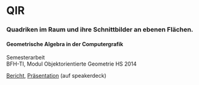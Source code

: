 # QIR
### Quadriken im Raum und ihre Schnittbilder an ebenen Flächen.

#### Geometrische Algebra in der Computergrafik

Semesterarbeit<br>
BFH-TI, Modul Objektorientierte Geometrie HS 2014<br>

<a target="_blank" href="https://speakerdeck.com/brugr9/quadriken-im-raum-und-ihre-schnittbilder-an-ebenen-flachen-bericht">Bericht</a>, <a target="_blank" href="https://speakerdeck.com/brugr9/quadriken-im-raum-und-ihre-schnittbilder-an-ebenen-flachen-prasentation">Präsentation</a> (auf speakerdeck)
